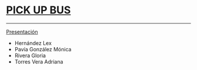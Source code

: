 # [PICK UP BUS](https://sites.google.com/view/pickupbus/p%C3%A1gina-principal)
----

[Presentación](https://docs.google.com/presentation/d/1YbrqrLdXHJgRMe9TcEF2yHpSogwix-h8QAMZrQbAWjk/edit?usp=sharing)

* Hernández Lex
* Pavía González Mónica 
* Rivera Gloria 
* Torres Vera Adriana
